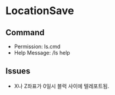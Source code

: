# LocationSave

## Command

- Permission: ls.cmd
- Help Message: /ls help

## Issues
  - X나 Z좌표가 0일시 블럭 사이에 텔레포트됨.
